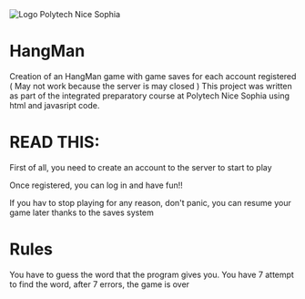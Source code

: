 <img src="https://upload.wikimedia.org/wikipedia/commons/9/9d/Polytechnicesophia.png" alt="Logo Polytech Nice Sophia" title="Logo Polytech Nice Sophia">

# HangMan
Creation of an HangMan game with game saves for each account registered ( May not work because the server is may closed )
This project was written as part of the integrated preparatory course at Polytech Nice Sophia using html and javasript code. 

<h1>READ THIS:</h1>
<p>First of all, you need to create an account to the server to start to play</p>
<p>Once registered, you can log in and have fun!!</p>
<p>If you hav to stop playing for any reason, don't panic, you can resume your game later thanks to the saves system</p>


<h1>Rules</h1>
<p>You have to guess the word that the program gives you. You have 7 attempt to find the word, after 7 errors, the game is over</p>
